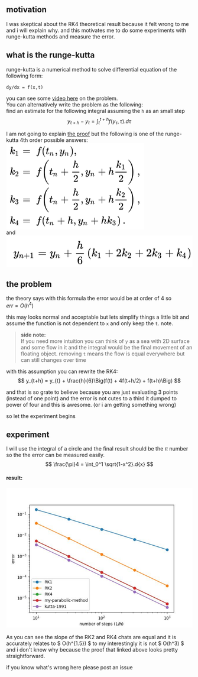 
## motivation
I was skeptical about the RK4 theoretical result because
it felt wrong to me and i will explain why. and this motivates me to do some experiments with runge-kutta methods and measure the error.

## what is the runge-kutta

runge-kutta is a numerical method to solve differential equation of the following form:
```
dy/dx = f(x,t)
```
you can see some [video here](https://www.youtube.com/watch?v=HOWJp8NV5xU) on the problem.  
You can alternatively write the problem as the following:  
find an estimate for the following integral assuming the `h` as an small step
$$  y_{t+h} - y_t = \int_{t}^{t+h} f(y_{\tau},{\tau}).d{\tau} $$

I am not going to explain [the proof](https://www.youtube.com/watch?v=edHoOGN1pCA&list=PLHZhjPByiV3Jetjo2YO9TYml0duas9Pc9&index=22) but the following is one of the runge-kutta 4th order possible answers:
 <img src="imgs/rk4svg.svg" style="background-color: white; display: block; padding:5px"></img>
and 
![alt text](imgs/rk4-result.png)

## the problem
the theory says with this formula the error would be at order of 4 so  
 $err = O(h^4)$  


this may looks normal and acceptable but lets simplify things a little bit and assume the function is not dependent to `x` and only keep the `t`.
note.  
> **side note:**  
If you need more intuition you can think of `y` as a sea with 2D surface and some flow in it and the integral would be the final movement of an floating object. removing `t` means the flow is equal everywhere but can still changes over time

with this assumption you can rewrite the RK4:
$$
 y_{t+h} = y_{t} + \frac{h}{6}\Big(f(t) + 4f(t+h/2) +  f(t+h)\Big) 
$$

and that is so grate to believe because you are just evaluating 3 points (instead of one point) and the error is not cutes to a third it dumped to power of four and this is awesome. (or i am getting something wrong)

so let the experiment begins

## experiment
I will use the integral of a circle and the final result should be the $\pi$ number so the the error can be measured easily.
$$
\frac{\pi}4 = \int_0^1 \sqrt{1-x^2}.d{x}
$$

#### result:

![alt text](imgs/result.jpg)

As you can see the slope of the RK2 and RK4 chats are equal
and it is accurately relates to $ O(h^{1.5}) $ to my interestingly it is not $ O(h^3) $ and i don't know why because the proof that linked above looks pretty straightforward.

if you know what's wrong here please post an issue